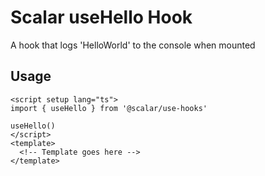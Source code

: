 # Scalar useHello Hook

A hook that logs 'HelloWorld' to the console when mounted

## Usage

```vue
<script setup lang="ts">
import { useHello } from '@scalar/use-hooks'

useHello()
</script>
<template>
  <!-- Template goes here -->
</template>
```
